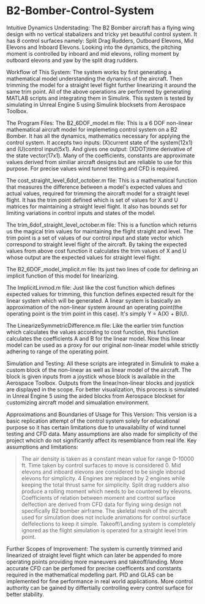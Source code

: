 # B2-Bomber-Control-System
Intuitive Dynamics Understading:
  The B2 Bomber aircraft has a flying wing design with no vertical stabalizers and tricky yet beautiful control system. It has 8 control surfaces namely: 
  Split Drag Rudders, Outboard Elevons, Mid Elevons and Inboard Elevons. 
  Looking into the dynamics, the pitching moment is controlled by inboard and mid elevons, rolling moment by outboard elevons and yaw by the split drag rudders.

Workflow of This System:
  The system works by first generating a mathematical model understanding the dynamics of the aircraft. 
  Then trimming the model for a straight level flight further linearizing it around the same trim point.
  All of the above operations are performed by generating MATLAB scripts and integrating them in Simulink.
  This system is tested by simulating in Unreal Engine 5 using Simulink blocksets from Aerospace Toolbox.

The Program Files:
  The B2_6DOF_model.m file:
    This is a 6 DOF non-linear mathematical aircraft model for implemeting control system on a B2 Bomber. It has all the dynamics, mathematics necessary for applying the control system.
    It accepts two inputs: (X)current state of the system(12x1) and (U)control input(5x1). And gives one output: (XDOT)time derivative of the state vector(17x1).
    Many of the coefficients, constants are approximate values derived from similiar aircraft designs but are reliable to use for this purpose. For precise values wind tunnel testing and CFD is required.
  
  The cost_straight_level_6dof_october.m file:
    This is a mathematical function that measures the difference between a model's expected values and actual values, required for trimming the aircraft model for a straight level flight.
    It has the trim point defined which is set of values for X and U matrices for maintaining a straight level flight.
    It also has bounds set for limiting variations in control inputs and states of the model.
  
  The trim_6dof_straight_level_october.m file:
    This is a function which returns us the magical trim values for maintaining the flight straight and level. The trim point is a set of values of our control input and state vector which correspond
    to straight level flight of the aircraft. By taking the expected values from above cost function it calculates the trim values of X and U whose output are the expected values for straight level flight.
  
  The B2_6DOF_model_implicit.m file:
    Its just two lines of code for defining an implicit function of this model for linearizing.
  
  The ImplicitLinmod.m file:
    Just like the cost function which defines expected values for trimming, this function defines expected result for the linear system which will be generated. A linear system is basically an approximation 
    of the non-linear system around an operating point(the operating point is the trim point in this case). It's simply Y = A(X) + B(U).
  
  The LinearizeSymmetricDifference.m file:
    Like the earlier trim function which calculates the values according to cost function, this function calculates the coefficients A and B for the linear model. Now this linear model can be used as a proxy
    for our original non-linear model while strictly adhering to range of the operating point.

Simulation and Testing:
  All these scripts are integrated in Simulink to make a custom block of the non-linear as well as linear model of the aircraft. The block is given inputs from a joystick whose block is available in the
  Aerospace Toolbox. Outputs from the linear/non-linear blocks and joystick are displayed in the scope.
  For better visualization, this process is simulated in Unreal Engine 5 using the aided blocks from Aerospace blockset for customizing aircraft model and simualation environment.

Approximations and Boundaries of Usage for This Version:
  This version is a basic replication attempt of the control system solely for educational purpose so it has certain limitations due to unavailability of wind tunnel testing and CFD data.
  Many assumptions are also made for simplicity of the project whcich do not significantly affect its resemblance from real life. Key assumptions and limitations:
  > The air density is taken as a constant mean value for range 0-10000 ft.
  > Time taken by control surfaces to move is considered 0.
  > Mid elevons and inboard elevons are considered to be single inborad elevons for simplicity.
  > 4 Engines are replaced by 2 engines while keeping the total thrust same for simplicity.
  > Split drag rudders also produce a rolling moment which needs to be countered by elevons.
  > Coefficients of relation between moment and control surface delfection are derived from CFD data for flying wing design not specifically B2 bomber airframe.
  > The skeletal mesh of the aircraft used for simulation does not include animations for control surface delfelections to keep it simple.
  > Takeoff/Landing system is completely ignored as the flight simulation is operated for a straight level trim point.

Further Scopes of Improvement:
  The system is currently trimmed and linearized of straight level flight which can later be appended fo more operating points providing more maneuvers and takeoff/landing.
  More accurate CFD can be perfomed for precise coefficents and constants required in the mathematical modelling part.
  PID and GLAS can be implemented for fine performance in real world applications.
  More control authority can be gained by differtially controlling every control surface for better stability.
  
